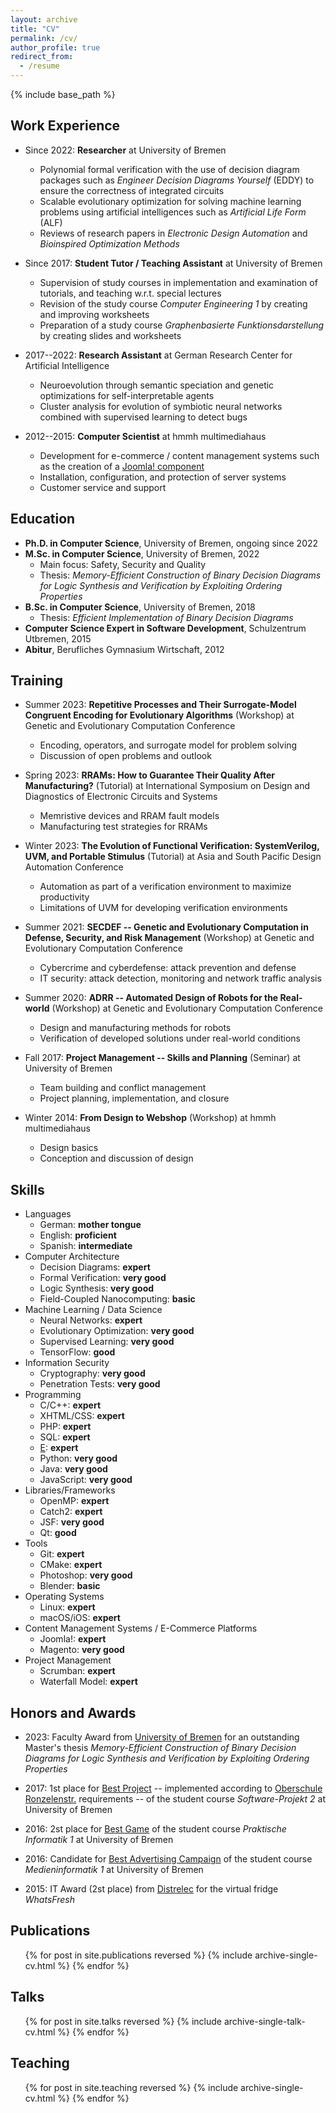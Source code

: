 ```yaml
---
layout: archive
title: "CV"
permalink: /cv/
author_profile: true
redirect_from:
  - /resume
---
```


{% include base_path %}

## Work Experience

* Since 2022: **Researcher** at University of Bremen
    * Polynomial formal verification with the use of decision diagram packages such as *Engineer Decision Diagrams Yourself* (EDDY) to ensure the correctness of integrated circuits
    * Scalable evolutionary optimization for solving machine learning problems using artificial intelligences such as *Artificial Life Form* (ALF)
    * Reviews of research papers in *Electronic Design Automation* and *Bioinspired Optimization Methods*

* Since 2017: **Student Tutor / Teaching Assistant** at University of Bremen
    * Supervision of study courses in implementation and examination of tutorials, and teaching w.r.t. special lectures
    * Revision of the study course *Computer Engineering 1* by creating and improving worksheets
    * Preparation of a study course *Graphenbasierte Funktionsdarstellung* by creating slides and worksheets

* 2017--2022: **Research Assistant** at German Research Center for Artificial Intelligence
    * Neuroevolution through semantic speciation and genetic optimizations for self-interpretable agents
    * Cluster analysis for evolution of symbiotic neural networks combined with supervised learning to detect bugs

* 2012--2015: **Computer Scientist** at hmmh multimediahaus
    * Development for e-commerce / content management systems such as the creation of a [Joomla! component](https://github.com/runekrauss/exif-worker)
    * Installation, configuration, and protection of server systems
    * Customer service and support

## Education

* **Ph.D. in Computer Science**, University of Bremen, ongoing since 2022
* **M.Sc. in Computer Science**, University of Bremen, 2022
    * Main focus: Safety, Security and Quality
    * Thesis: *Memory-Efficient Construction of Binary Decision Diagrams for Logic Synthesis and Verification by Exploiting Ordering Properties*
* **B.Sc. in Computer Science**, University of Bremen, 2018
    * Thesis: *Efficient Implementation of Binary Decision Diagrams*
* **Computer Science Expert in Software Development**, Schulzentrum Utbremen, 2015
* **Abitur**, Berufliches Gymnasium Wirtschaft, 2012

## Training

* Summer 2023: **Repetitive Processes and Their Surrogate-Model Congruent Encoding for Evolutionary Algorithms** (Workshop) at Genetic and Evolutionary Computation Conference
    * Encoding, operators, and surrogate model for problem solving
    * Discussion of open problems and outlook

* Spring 2023: **RRAMs: How to Guarantee Their Quality After Manufacturing?** (Tutorial) at International Symposium on Design and Diagnostics of Electronic Circuits and Systems
    * Memristive devices and RRAM fault models
    * Manufacturing test strategies for RRAMs

* Winter 2023: **The Evolution of Functional Verification: SystemVerilog, UVM, and Portable Stimulus** (Tutorial) at Asia and South Pacific Design Automation Conference
    * Automation as part of a verification environment to maximize productivity
    * Limitations of UVM for developing verification environments

* Summer 2021: **SECDEF -- Genetic and Evolutionary Computation in Defense, Security, and Risk Management** (Workshop) at Genetic and Evolutionary Computation Conference
    * Cybercrime and cyberdefense: attack prevention and defense
    * IT security: attack detection, monitoring and network traffic analysis

* Summer 2020: **ADRR -- Automated Design of Robots for the Real-world** (Workshop) at Genetic and Evolutionary Computation Conference
    * Design and manufacturing methods for robots
    * Verification of developed solutions under real-world conditions

* Fall 2017: **Project Management -- Skills and Planning** (Seminar) at University of Bremen
    * Team building and conflict management
    * Project planning, implementation, and closure

* Winter 2014: **From Design to Webshop** (Workshop) at hmmh multimediahaus
    * Design basics
    * Conception and discussion of design

## Skills

* Languages
    * German: **mother tongue**
    * English: **proficient**
    * Spanish: **intermediate**
* Computer Architecture
    * Decision Diagrams: **expert**
    * Formal Verification: **very good**
    * Logic Synthesis: **very good**
    * Field-Coupled Nanocomputing: **basic**
* Machine Learning / Data Science
    * Neural Networks: **expert**
    * Evolutionary Optimization: **very good**
    * Supervised Learning: **very good**
    * TensorFlow: **good**
* Information Security
    * Cryptography: **very good**
    * Penetration Tests: **very good**
* Programming
    * C/C++: **expert**
    * XHTML/CSS: **expert**
    * PHP: **expert**
    * SQL: **expert**
    * [E](https://github.com/runekrauss/e-compiler): **expert**
    * Python: **very good**
    * Java: **very good**
    * JavaScript: **very good**
* Libraries/Frameworks
    * OpenMP: **expert**
    * Catch2: **expert**
    * JSF: **very good**
    * Qt: **good**
* Tools
    * Git: **expert**
    * CMake: **expert**
    * Photoshop: **very good**
    * Blender: **basic**
* Operating Systems
    * Linux: **expert**
    * macOS/iOS: **expert**
* Content Management Systems / E-Commerce Platforms
    * Joomla!: **expert**
    * Magento: **very good**
* Project Management
    * Scrumban: **expert**
    * Waterfall Model: **expert**

## Honors and Awards

* 2023: Faculty Award from [University of Bremen](https://www.uni-bremen.de) for an outstanding Master's thesis *Memory-Efficient Construction of Binary Decision Diagrams for Logic Synthesis and Verification by Exploiting Ordering Properties*

* 2017: 1st place for [Best Project](https://github.com/runekrauss/gradelog) -- implemented according to [Oberschule Ronzelenstr.](https://ronzelen.schule.bremen.de/) requirements -- of the student course *Software-Projekt 2* at University of Bremen

* 2016: 2st place for [Best Game](https://github.com/runekrauss/carrots-hunting) of the student course *Praktische Informatik 1* at University of Bremen

* 2016: Candidate for [Best Advertising Campaign](http://mi-kampagnen.informatik.uni-bremen.de/2015/Tutorium11Gruppe01/) of the student course *Medieninformatik 1* at University of Bremen

* 2015: IT Award (2st place) from [Distrelec](https://distrelec.de) for the virtual fridge *WhatsFresh*

## Publications

  <ul>{% for post in site.publications reversed %}
    {% include archive-single-cv.html %}
  {% endfor %}</ul>

## Talks

  <ul>{% for post in site.talks reversed %}
    {% include archive-single-talk-cv.html %}
  {% endfor %}</ul>

## Teaching

  <ul>{% for post in site.teaching reversed %}
    {% include archive-single-cv.html %}
  {% endfor %}</ul>
